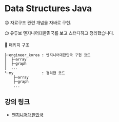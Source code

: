 # Data Structures Java
:blush: 자료구조 관련 개념을 자바로 구현.

:tv: ​유튜브 엔지니어대한민국를 보고 스터디하고 정리했습니다.

:file_folder: 패키지 구조​

```
├─engineer_korea : 엔지니어대한민국 구현 코드
│  ├─array
│  ├─graph
│  ...
└─my             : 정리한 코드
    ├─array
    ├─graph
	...
```



## 강의 링크

* [엔지니어대한민국](https://www.youtube.com/user/damazzang/featured)


